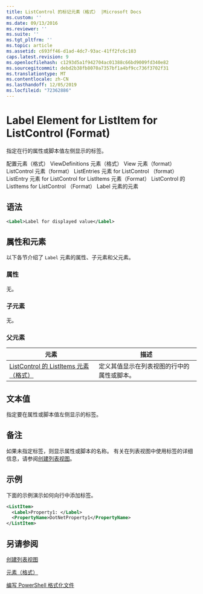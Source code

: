 ```yaml
---
title: ListControl 的标记元素（格式） |Microsoft Docs
ms.custom: ''
ms.date: 09/13/2016
ms.reviewer: ''
ms.suite: ''
ms.tgt_pltfrm: ''
ms.topic: article
ms.assetid: c693ff46-d1ad-4dc7-93ac-41ff2fc6c103
caps.latest.revision: 9
ms.openlocfilehash: c1293d5a1f942704ac01388c66bd9009fd340e82
ms.sourcegitcommit: debd2b38fb8070a7357bf1a4bf9cc736f3702f31
ms.translationtype: MT
ms.contentlocale: zh-CN
ms.lasthandoff: 12/05/2019
ms.locfileid: "72362886"
---
```

# <a name="label-element-for-listitem-for-listcontrol-format"></a>Label Element for ListItem for ListControl (Format)

指定在行的属性或脚本值左侧显示的标签。

配置元素（格式） ViewDefinitions 元素（格式） View 元素（format） ListControl 元素（format） ListEntries 元素 for ListControl （format） ListEntry 元素 for ListControl for ListItems 元素（Format） ListControl 的 ListItems for ListControl （Format） Label 元素的元素

## <a name="syntax"></a>语法

```xml
<Label>Label for displayed value</Label>
```

## <a name="attributes-and-elements"></a>属性和元素

以下各节介绍了 `Label` 元素的属性、子元素和父元素。

### <a name="attributes"></a>属性

无。

### <a name="child-elements"></a>子元素

无。

### <a name="parent-elements"></a>父元素

|元素|描述|
|-------------|-----------------|
|[ListControl 的 ListItems 元素（格式）](./listitem-element-for-listitems-for-listcontrol-format.md)|定义其值显示在列表视图的行中的属性或脚本。|

## <a name="text-value"></a>文本值

指定要在属性或脚本值左侧显示的标签。

## <a name="remarks"></a>备注

如果未指定标签，则显示属性或脚本的名称。 有关在列表视图中使用标签的详细信息，请参阅[创建列表视图](./creating-a-list-view.md)。

## <a name="example"></a>示例

下面的示例演示如何向行中添加标签。

```xml
<ListItem>
  <Label>Property1: </Label>
  <PropertyName>DotNetProperty1</PropertyName>
</ListItem>

```

## <a name="see-also"></a>另请参阅

[创建列表视图](./creating-a-list-view.md)

[元素（格式）](./listitem-element-for-listitems-for-listcontrol-format.md)

[编写 PowerShell 格式化文件](./writing-a-powershell-formatting-file.md)
